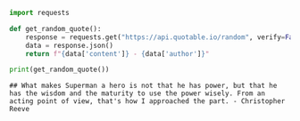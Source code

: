 ``` python
import requests

def get_random_quote():
    response = requests.get("https://api.quotable.io/random", verify=False)
    data = response.json()
    return f"{data['content']} - {data['author']}"

print(get_random_quote())
```

    ## What makes Superman a hero is not that he has power, but that he has the wisdom and the maturity to use the power wisely. From an acting point of view, that's how I approached the part. - Christopher Reeve
